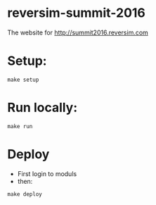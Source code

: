 # reversim-summit-2016
The website for http://summit2016.reversim.com

# Setup:
```
make setup
```

# Run locally:
```
make run
```

# Deploy

* First login to moduls
* then:
```
make deploy
```

